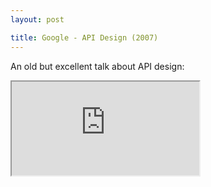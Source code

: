 ```yaml
---
layout: post

title: Google - API Design (2007)
---
```


An old but excellent talk about API design:
<iframe src="https://www.youtube.com/embed/heh4OeB9A-c" encrypted-media; gyroscope; picture-in-picture" allowfullscreen></iframe>
